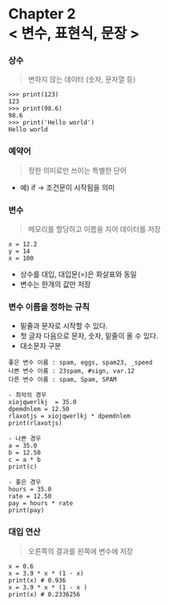 Chapter 2<br/>
< 변수, 표현식, 문장 >
=====================


### 상수
> 변하지 않는 데이터 (숫자, 문자열 등)

```
>>> print(123)
123
>>> print(98.6)
98.6
>>> print('Hello world')
Hello world
```


### 예약어
> 정한 의미로만 쓰이는 특별한 단어

- 예) if -> 조건문이 시작됨을 의미


### 변수
> 메모리를 할당하고 이름을 지어 데이터를 저장

```
x = 12.2
y = 14
x = 100
```
- 상수를 대입, 대입문(=)은 화살표와 동일
- 변수는 한개의 값만 저장


### 변수 이름을 정하는 규칙
- 밑줄과 문자로 시작할 수 있다.
- 첫 글자 다음으로 문자, 숫자, 밑줄이 올 수 있다.
- 대소문자 구분

```
좋은 변수 이름 : spam, eggs, spam23, _speed
나쁜 변수 이름 : 23spam, #sign, var.12
다른 변수 이름 : spam, Spam, SPAM
```

```
- 최악의 경우
xiojqwerlkj  = 35.0
dpemdnlem = 12.50
rlaxotjs = xiojqwerlkj * dpemdnlem
print(rlaxotjs)

- 나쁜 경우
a = 35.0
b = 12.50
c = a * b
print(c)

- 좋은 경우
hours = 35.0
rate = 12.50
pay = hours * rate
print(pay)
```


### 대입 연산
> 오른쪽의 결과를 왼쪽에 변수에 저장

```
x = 0.6
x = 3.9 * x * (1 - x)
print(x) # 0.936
x = 3.9 * x * (1 - x )
print(x) # 0.2336256
```
